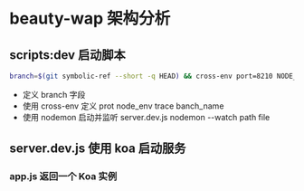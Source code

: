 # beauty-wap 架构分析

## scripts:dev 启动脚本

```bash
branch=$(git symbolic-ref --short -q HEAD) && cross-env port=8210 NODE_ENV=qa trace=local BRANCH_NAME=$branch nodemon --watch server server/server.dev.js
```

* 定义 branch 字段
* 使用 cross-env 定义 prot node_env trace banch_name
* 使用 nodemon 启动并监听 server.dev.js  nodemon --watch path file

## server.dev.js 使用 koa 启动服务

### app.js 返回一个 Koa 实例




